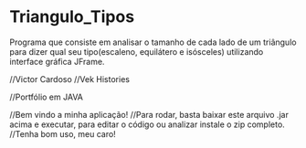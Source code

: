 # Triangulo_Tipos
Programa que consiste em analisar o tamanho de cada lado de um triângulo para dizer qual seu tipo(escaleno, equilátero e isósceles) utilizando interface gráfica JFrame.

//Victor Cardoso
//Vek Histories

//Portfólio em JAVA

//Bem vindo a minha aplicação! 
//Para rodar, basta baixar este arquivo .jar acima e executar, para editar o código ou analizar instale o zip completo.
//Tenha bom uso, meu caro!
